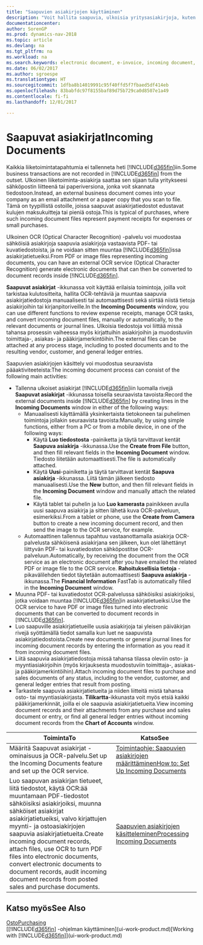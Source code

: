 ```yaml
---
title: "Saapuvien asiakirjojen käyttäminen"
description: "Voit hallita saapuvia, ulkoisia yritysasiakirjoja, kuten maksukuitteja tai PDF-tiedostoja, hallita OCR-tehtäviä ja muuntaa tiedostoja sähköisiksi asiakirjoiksi ja tietueiksi Dynamics NAV -ohjelmassa."
documentationcenter: 
author: SorenGP
ms.prod: dynamics-nav-2018
ms.topic: article
ms.devlang: na
ms.tgt_pltfrm: na
ms.workload: na
ms.search.keywords: electronic document, e-invoice, incoming document, OCR, ecommerce, document exchange, import invoice
ms.date: 06/02/2017
ms.author: sgroespe
ms.translationtype: HT
ms.sourcegitcommit: 1dfba8b14019991c95f40ffd5f7fbaed5df414eb
ms.openlocfilehash: 83babfdc97f8155baf89d75b729ca0d8507e1a49
ms.contentlocale: fi-fi
ms.lasthandoff: 12/01/2017

---
```

# <a name="incoming-documents"></a><span data-ttu-id="8aa0d-103">Saapuvat asiakirjat</span><span class="sxs-lookup"><span data-stu-id="8aa0d-103">Incoming Documents</span></span>
<span data-ttu-id="8aa0d-104">Kaikkia liiketoimintatapahtumia ei tallenneta heti [!INCLUDE[d365fin](includes/d365fin_md.md)]iin.</span><span class="sxs-lookup"><span data-stu-id="8aa0d-104">Some business transactions are not recorded in [!INCLUDE[d365fin](includes/d365fin_md.md)] from the outset.</span></span> <span data-ttu-id="8aa0d-105">Ulkoinen liiketoiminta-asiakirja saattaa sen sijaan tulla yritykseesi sähköpostin liitteenä tai paperiversiona, jonka voit skannata tiedostoon.</span><span class="sxs-lookup"><span data-stu-id="8aa0d-105">Instead, an external business document comes into your company as an email attachment or a paper copy that you scan to file.</span></span> <span data-ttu-id="8aa0d-106">Tämä on tyypillistä ostoille, joissa saapuvat asiakirjatiedostot edustavat kulujen maksukuitteja tai pieniä ostoja.</span><span class="sxs-lookup"><span data-stu-id="8aa0d-106">This is typical of purchases, where such incoming document files represent payment receipts for expenses or small purchases.</span></span>

<span data-ttu-id="8aa0d-107">Ulkoinen OCR (Optical Character Recognition) -palvelu voi muodostaa sähköisiä asiakirjoja saapuvia asiakirjoja vastaavista PDF- tai kuvatiedostoista, ja ne voidaan sitten muuntaa [!INCLUDE[d365fin](includes/d365fin_md.md)]issa asiakirjatietueiksi.</span><span class="sxs-lookup"><span data-stu-id="8aa0d-107">From PDF or image files representing incoming documents, you can have an external OCR service (Optical Character Recognition) generate electronic documents that can then be converted to document records inside [!INCLUDE[d365fin](includes/d365fin_md.md)].</span></span>

<span data-ttu-id="8aa0d-108">**Saapuvat asiakirjat** -ikkunassa voit käyttää erilaisia toimintoja, joilla voit tarkistaa kulutositteita, hallita OCR-tehtäviä ja muuntaa saapuvia asiakirjatiedostoja manuaalisesti tai automaattisesti sekä siirtää niistä tietoja asiakirjoihin tai kirjanpitoriveille.</span><span class="sxs-lookup"><span data-stu-id="8aa0d-108">In the **Incoming Documents** window, you can use different functions to review expense receipts, manage OCR tasks, and convert incoming document files, manually or automatically, to the relevant documents or journal lines.</span></span> <span data-ttu-id="8aa0d-109">Ulkoisia tiedostoja voi liittää missä tahansa prosessin vaiheessa myös kirjattuihin asiakirjoihin ja muodostuviin toimittaja-, asiakas- ja pääkirjamerkintöihin.</span><span class="sxs-lookup"><span data-stu-id="8aa0d-109">The external files can be attached at any process stage, including to posted documents and to the resulting vendor, customer, and general ledger entries.</span></span>

<span data-ttu-id="8aa0d-110">Saapuvien asiakirjojen käsittely voi muodostua seuraavista pääaktiviteeteista:</span><span class="sxs-lookup"><span data-stu-id="8aa0d-110">The incoming document process can consist of the following main activities:</span></span>

* <span data-ttu-id="8aa0d-111">Tallenna ulkoiset asiakirjat [!INCLUDE[d365fin](includes/d365fin_md.md)]iin luomalla rivejä **Saapuvat asiakirjat** -ikkunassa toisella seuraavista tavoista:</span><span class="sxs-lookup"><span data-stu-id="8aa0d-111">Record the external documents inside [!INCLUDE[d365fin](includes/d365fin_md.md)] by creating lines in the **Incoming Documents** window in either of the following ways:</span></span>
  * <span data-ttu-id="8aa0d-112">Manuaalisesti käyttämällä yksinkertaista tietokoneen tai puhelimen toimintoja jollakin seuraavista tavoista:</span><span class="sxs-lookup"><span data-stu-id="8aa0d-112">Manually, by using simple functions, either from a PC or from a mobile device, in one of the following ways:</span></span>
    * <span data-ttu-id="8aa0d-113">Käytä **Luo tiedostosta** -painiketta ja täytä tarvittavat kentät **Saapuva asiakirja** -ikkunassa.</span><span class="sxs-lookup"><span data-stu-id="8aa0d-113">Use the **Create from File** button, and then fill relevant fields in the **Incoming Document** window.</span></span> <span data-ttu-id="8aa0d-114">Tiedosto liitetään automaattisesti.</span><span class="sxs-lookup"><span data-stu-id="8aa0d-114">The file is automatically attached.</span></span>  
    * <span data-ttu-id="8aa0d-115">Käytä **Uusi**-painiketta ja täytä tarvittavat kentät **Saapuva asiakirja** -ikkunassa. Liitä tämän jälkeen tiedosto manuaalisesti.</span><span class="sxs-lookup"><span data-stu-id="8aa0d-115">Use the **New** button, and then fill relevant fields in the **Incoming Document** window and manually attach the related file.</span></span>
    * <span data-ttu-id="8aa0d-116">Käytä tablet tai puhelin ja luo **Luo kamerasta** painikkeen avulla uusi saapuva asiakirja ja sitten lähetä kuva OCR-palveluun, esimerkiksi.</span><span class="sxs-lookup"><span data-stu-id="8aa0d-116">From a tablet or phone, use the **Create from Camera** button to create a new incoming document record, and then send the image to the OCR service, for example.</span></span>
  * <span data-ttu-id="8aa0d-117">Automaattinen tallennus tapahtuu vastaanottamalla asiakirja OCR-palvelusta sähköisenä asiakirjana sen jälkeen, kun olet lähettänyt liittyvän PDF- tai kuvatiedoston sähköpostitse OCR-palveluun.</span><span class="sxs-lookup"><span data-stu-id="8aa0d-117">Automatically, by receiving the document from the OCR service as an electronic document after you have emailed the related PDF or image file to the OCR service.</span></span> <span data-ttu-id="8aa0d-118">**Rahoituksellisia tietoja** -pikavälilehden tiedot täytetään automaattisesti **Saapuva asiakirja** -ikkunassa.</span><span class="sxs-lookup"><span data-stu-id="8aa0d-118">The **Financial Information** FastTab is automatically filled in the **Incoming Document** window.</span></span>
* <span data-ttu-id="8aa0d-119">Muunna PDF- tai kuvatiedostot OCR-palvelussa sähköisiksi asiakirjoiksi, jotka voidaan muuntaa [!INCLUDE[d365fin](includes/d365fin_md.md)]in asiakirjatietueiksi.</span><span class="sxs-lookup"><span data-stu-id="8aa0d-119">Use the OCR service to have PDF or image files turned into electronic documents that can be converted to document records in [!INCLUDE[d365fin](includes/d365fin_md.md)].</span></span>
* <span data-ttu-id="8aa0d-120">Luo saapuville asiakirjatietueille uusia asiakirjoja tai yleisen päiväkirjan rivejä syöttämällä tiedot samalla kun luet ne saapuvista asiakirjatiedostoista.</span><span class="sxs-lookup"><span data-stu-id="8aa0d-120">Create new documents or general journal lines for incoming document records by entering the information as you read it from incoming document files.</span></span>
* <span data-ttu-id="8aa0d-121">Liitä saapuvia asiakirjatiedostoja missä tahansa tilassa oleviin osto- ja myyntiasiakirjoihin (myös kirjauksesta muodostuviin toimittaja-, asiakas- ja pääkirjamerkintöihin).</span><span class="sxs-lookup"><span data-stu-id="8aa0d-121">Attach incoming document files to purchase and sales documents of any status, including to the vendor, customer, and general ledger entries that result from posting.</span></span>
* <span data-ttu-id="8aa0d-122">Tarkastele saapuvia asiakirjatietueita ja niiden liitteitä mistä tahansa osto- tai myyntiasiakirjasta. **Tilikartta**-ikkunasta voit myös etsiä kaikki pääkirjamerkinnät, joilla ei ole saapuvia asiakirjatietueita.</span><span class="sxs-lookup"><span data-stu-id="8aa0d-122">View incoming document records and their attachments from any purchase and sales document or entry, or find all general ledger entries without incoming document records from the **Chart of Accounts** window.</span></span>

| <span data-ttu-id="8aa0d-123">Toiminta</span><span class="sxs-lookup"><span data-stu-id="8aa0d-123">To</span></span> | <span data-ttu-id="8aa0d-124">Katso</span><span class="sxs-lookup"><span data-stu-id="8aa0d-124">See</span></span> |
| --- | --- |
| <span data-ttu-id="8aa0d-125">Määritä Saapuvat asiakirjat -ominaisuus ja OCR-palvelu.</span><span class="sxs-lookup"><span data-stu-id="8aa0d-125">Set up the Incoming Documents feature and set up the OCR service.</span></span> |[<span data-ttu-id="8aa0d-126">Toimintaohje: Saapuvien asiakirjojen määrittäminen</span><span class="sxs-lookup"><span data-stu-id="8aa0d-126">How to: Set Up Incoming Documents</span></span>](across-how-setup-income-documents.md) |
| <span data-ttu-id="8aa0d-127">Luo saapuvan asiakirjan tietueet, liitä tiedostot, käytä OCR:ää muuntamaan PDF-tiedostot sähköisiksi asiakirjoiksi, muunna sähköiset asiakirjat asiakirjatietueiksi, valvo kirjattujen myynti- ja ostoasiakirjojen saapuvia asiakirjatietueita.</span><span class="sxs-lookup"><span data-stu-id="8aa0d-127">Create incoming document records, attach files, use OCR to turn PDF files into electronic documents, convert electronic documents to document records, audit incoming document records from posted sales and purchase documents.</span></span> |[<span data-ttu-id="8aa0d-128">Saapuvien asiakirjojen käsitteleminen</span><span class="sxs-lookup"><span data-stu-id="8aa0d-128">Processing Incoming Documents</span></span>](across-process-income-documents.md) |

## <a name="see-also"></a><span data-ttu-id="8aa0d-129">Katso myös</span><span class="sxs-lookup"><span data-stu-id="8aa0d-129">See Also</span></span>
[<span data-ttu-id="8aa0d-130">Osto</span><span class="sxs-lookup"><span data-stu-id="8aa0d-130">Purchasing</span></span>](purchasing-manage-purchasing.md)  
<span data-ttu-id="8aa0d-131">[[!INCLUDE[d365fin](includes/d365fin_md.md)] -ohjelman käyttäminen](ui-work-product.md)</span><span class="sxs-lookup"><span data-stu-id="8aa0d-131">[Working with [!INCLUDE[d365fin](includes/d365fin_md.md)]](ui-work-product.md)</span></span>

